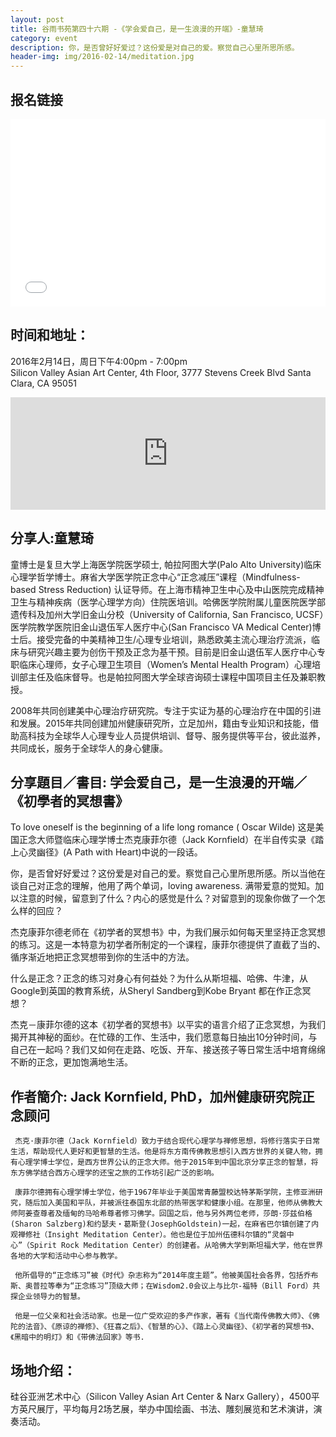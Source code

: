 ```yaml
---
layout: post
title: 谷雨书苑第四十六期 -《学会爱自己，是一生浪漫的开端》-童慧琦
category: event
description: 你，是否曾好好爱过？这份爱是对自己的爱。察觉自己心里所思所感。
header-img: img/2016-02-14/meditation.jpg
---
```


## 报名链接
<div style="width:100%; text-align:left;" ><iframe  src="//eventbrite.com/tickets-external?eid=21393694115&ref=etckt" frameborder="0" height="300" width="100%" vspace="0" hspace="0" marginheight="5" marginwidth="5" scrolling="auto" allowtransparency="true"></iframe></div>


## 时间和地址：

2016年2月14日，周日下午4:00pm - 7:00pm  
Silicon Valley Asian Art Center, 4th Floor, 3777 Stevens Creek Blvd Santa Clara, CA 95051

<iframe width="100%" height="180" frameborder="0" style="border:0"
src="https://www.google.com/maps/embed/v1/place?q=3777%20Stevens%20Creek%20Blvd%20Santa%20Clara%2C%20CA%2095054&key=AIzaSyBU8Fpde0IWAvSPYuvrpcjOHm_8scuCusk" allowfullscreen></iframe>


## 分享人:童慧琦

童博士是复旦大学上海医学院医学硕士, 帕拉阿图大学(Palo Alto University)临床心理学哲学博士。麻省大学医学院正念中心“正念减压”课程（Mindfulness-based Stress Reduction) 认证导师。在上海市精神卫生中心及中山医院完成精神卫生与精神疾病（医学心理学方向）住院医培训。哈佛医学院附属儿童医院医学部遗传科及加州大学旧金山分校（University of California, San Francisco, UCSF）医学院教学医院旧金山退伍军人医疗中心(San Francisco VA Medical Center)博士后。接受完备的中美精神卫生/心理专业培训，熟悉欧美主流心理治疗流派，临床与研究兴趣主要为创伤干预及正念为基干预。目前是旧金山退伍军人医疗中心专职临床心理师，女子心理卫生项目（Women’s Mental Health Program）心理培训部主任及临床督导。也是帕拉阿图大学全球咨询硕士课程中国项目主任及兼职教授。

2008年共同创建美中心理治疗研究院。专注于实证为基的心理治疗在中国的引进和发展。2015年共同创建加州健康研究所，立足加州，籍由专业知识和技能，借助高科技为全球华人心理专业人员提供培训、督导、服务提供等平台，彼此滋养，共同成长，服务于全球华人的身心健康。

## 分享題目／書目: 学会爱自己，是一生浪漫的开端／《初學者的冥想書》    

To love oneself is the beginning of a life long romance ( Oscar Wilde) 这是美国正念大师暨临床心理学博士杰克康菲尔德（Jack Kornfield）在半自传实录《踏上心灵幽径》(A Path with Heart)中说的一段话。

 你，是否曾好好爱过？这份爱是对自己的爱。察觉自己心里所思所感。所以当他在谈自己对正念的理解，他用了两个单词，loving awareness. 满带爱意的觉知。加以注意的时候，留意到了什么？内心的感觉是什么？对留意到的现象你做了一个怎么样的回应？

 杰克康菲尔德老师在《初学者的冥想书》中，为我们展示如何每天里坚持正念冥想的练习。这是一本特意为初学者所制定的一个课程，康菲尔德提供了直截了当的、循序渐近地把正念冥想带到你的生活中的方法。

 什么是正念？正念的练习对身心有何益处？为什么从斯坦福、哈佛、牛津，从Google到英国的教育系统，从Sheryl Sandberg到Kobe Bryant 都在作正念冥想？

  

  杰克－康菲尔德的这本《初学者的冥想书》以平实的语言介绍了正念冥想，为我们揭开其神秘的面纱。在忙碌的工作、生活中，我们愿意每日抽出10分钟时间，与自己在一起吗？我们又如何在走路、吃饭、开车、接送孩子等日常生活中培育绵绵不断的正念，更加饱满地生活。

## 作者簡介: Jack Kornfield,  PhD，加州健康研究院正念顾问 

     杰克·康菲尔德（Jack Kornfield）致力于结合现代心理学与禅修思想，将修行落实于日常生活，帮助现代人更好和更智慧的生活。他是将东方南传佛教思想引入西方世界的关键人物，拥有心理学博士学位，是西方世界公认的正念大师。他于2015年到中国北京分享正念的智慧，将东方佛学结合西方心理学的还宝之旅的工作坊引起广泛的影响。

     康菲尔德拥有心理学博士学位，他于1967年毕业于美国常青藤盟校达特茅斯学院，主修亚洲研究，随后加入美国和平队，并被派往泰国东北部的热带医学和健康小组。在那里，他师从佛教大师阿姜查尊者及缅甸的马哈希尊者修习佛学。回国之后，他与另外两位老师，莎朗·莎兹伯格(Sharon Salzberg)和约瑟夫‧葛斯登(JosephGoldstein)一起，在麻省巴尔镇创建了内观禅修社（Insight Meditation Center）。他也是位于加州伍德科尔镇的“灵磐中心”（Spirit Rock Meditation Center）的创建者。从哈佛大学到斯坦福大学，他在世界各地的大学和活动中心参与教学。

     他所倡导的“正念练习”被《时代》杂志称为“2014年度主题”。他被美国社会各界，包括乔布斯、奥普拉等奉为“正念练习”顶级大师；在Wisdom2.0会议上与比尔-福特（Bill Ford）共探企业领导力的智慧。

     他是一位父亲和社会活动家。也是一位广受欢迎的多产作家，著有《当代南传佛教大师》、《佛陀的法音》、《原谅的禅修》、《狂喜之后》、《智慧的心》、《踏上心灵幽径》、《初学者的冥想书》、《黑暗中的明灯》和《带佛法回家》等书.

## 场地介绍：

硅谷亚洲艺术中心（Silicon Valley Asian Art Center & Narx Gallery），4500平方英尺展厅，平均每月2场艺展，举办中国绘画、书法、雕刻展览和艺术演讲，演奏活动。
